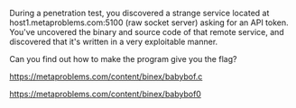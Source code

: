 During a penetration test, you discovered a strange service located at host1.metaproblems.com:5100 (raw socket server) asking for an API token. You've uncovered the binary and source code of that remote service, and discovered that it's written in a very exploitable manner.

Can you find out how to make the program give you the flag?

https://metaproblems.com/content/binex/babybof.c

https://metaproblems.com/content/binex/babybof0
